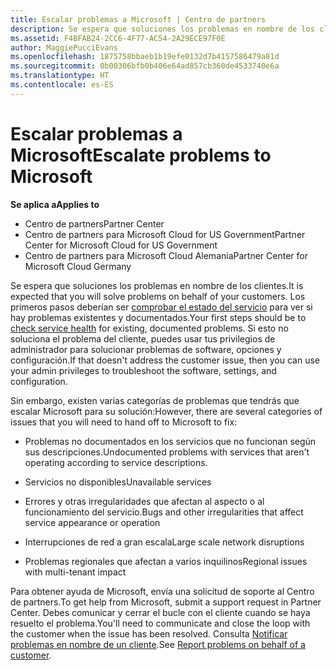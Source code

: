 ```yaml
---
title: Escalar problemas a Microsoft | Centro de partners
description: Se espera que soluciones los problemas en nombre de los clientes.
ms.assetid: F4BFAB24-2CC6-4F77-AC54-2A29ECE97F0E
author: MaggiePucciEvans
ms.openlocfilehash: 1875758bbaeb1b19efe0132d7b4157586479a81d
ms.sourcegitcommit: 0b00306bfb0b406e64ad857cb360de4533740e6a
ms.translationtype: HT
ms.contentlocale: es-ES
---
```

# <a name="escalate-problems-to-microsoft"></a><span data-ttu-id="db05d-103">Escalar problemas a Microsoft</span><span class="sxs-lookup"><span data-stu-id="db05d-103">Escalate problems to Microsoft</span></span>

**<span data-ttu-id="db05d-104">Se aplica a</span><span class="sxs-lookup"><span data-stu-id="db05d-104">Applies to</span></span>**

-  <span data-ttu-id="db05d-105">Centro de partners</span><span class="sxs-lookup"><span data-stu-id="db05d-105">Partner Center</span></span>
-  <span data-ttu-id="db05d-106">Centro de partners para Microsoft Cloud for US Government</span><span class="sxs-lookup"><span data-stu-id="db05d-106">Partner Center for Microsoft Cloud for US Government</span></span>
-  <span data-ttu-id="db05d-107">Centro de partners para Microsoft Cloud Alemania</span><span class="sxs-lookup"><span data-stu-id="db05d-107">Partner Center for Microsoft Cloud Germany</span></span>

<span data-ttu-id="db05d-108">Se espera que soluciones los problemas en nombre de los clientes.</span><span class="sxs-lookup"><span data-stu-id="db05d-108">It is expected that you will solve problems on behalf of your customers.</span></span> <span data-ttu-id="db05d-109">Los primeros pasos deberían ser [comprobar el estado del servicio](check-service-health.md) para ver si hay problemas existentes y documentados.</span><span class="sxs-lookup"><span data-stu-id="db05d-109">Your first steps should be to [check service health](check-service-health.md) for existing, documented problems.</span></span> <span data-ttu-id="db05d-110">Si esto no soluciona el problema del cliente, puedes usar tus privilegios de administrador para solucionar problemas de software, opciones y configuración.</span><span class="sxs-lookup"><span data-stu-id="db05d-110">If that doesn't address the customer issue, then you can use your admin privileges to troubleshoot the software, settings, and configuration.</span></span>

<span data-ttu-id="db05d-111">Sin embargo, existen varias categorías de problemas que tendrás que escalar Microsoft para su solución:</span><span class="sxs-lookup"><span data-stu-id="db05d-111">However, there are several categories of issues that you will need to hand off to Microsoft to fix:</span></span>

-   <span data-ttu-id="db05d-112">Problemas no documentados en los servicios que no funcionan según sus descripciones.</span><span class="sxs-lookup"><span data-stu-id="db05d-112">Undocumented problems with services that aren't operating according to service descriptions.</span></span>

-   <span data-ttu-id="db05d-113">Servicios no disponibles</span><span class="sxs-lookup"><span data-stu-id="db05d-113">Unavailable services</span></span>

-   <span data-ttu-id="db05d-114">Errores y otras irregularidades que afectan al aspecto o al funcionamiento del servicio.</span><span class="sxs-lookup"><span data-stu-id="db05d-114">Bugs and other irregularities that affect service appearance or operation</span></span>

-   <span data-ttu-id="db05d-115">Interrupciones de red a gran escala</span><span class="sxs-lookup"><span data-stu-id="db05d-115">Large scale network disruptions</span></span>

-   <span data-ttu-id="db05d-116">Problemas regionales que afectan a varios inquilinos</span><span class="sxs-lookup"><span data-stu-id="db05d-116">Regional issues with multi-tenant impact</span></span>

<span data-ttu-id="db05d-117">Para obtener ayuda de Microsoft, envía una solicitud de soporte al Centro de partners.</span><span class="sxs-lookup"><span data-stu-id="db05d-117">To get help from Microsoft, submit a support request in Partner Center.</span></span> <span data-ttu-id="db05d-118">Debes comunicar y cerrar el bucle con el cliente cuando se haya resuelto el problema.</span><span class="sxs-lookup"><span data-stu-id="db05d-118">You'll need to communicate and close the loop with the customer when the issue has been resolved.</span></span> <span data-ttu-id="db05d-119">Consulta [Notificar problemas en nombre de un cliente](report-problems-on-behalf-of-a-customer.md).</span><span class="sxs-lookup"><span data-stu-id="db05d-119">See [Report problems on behalf of a customer](report-problems-on-behalf-of-a-customer.md).</span></span>

 

 



